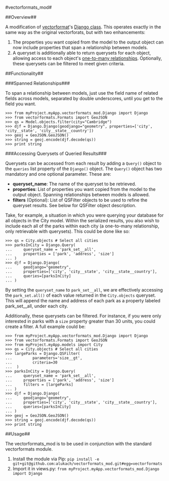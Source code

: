 #vectorformats_mod#

##Overview##

A modification of [vectorformat](http://packages.python.org/vectorformats/)'s [Django class](http://packages.python.org/vectorformats/formats/Django.html).  This operates exactly in the same way as the original vectorforats, but with two enhancements:

1. The properties you want copied from the model to the output object can now include properties that span a relationship between models.
2. A queryset is additionally able to return querysets for each object, allowing access to each object's [one-to-many relationships](https://docs.djangoproject.com/en/1.4/topics/db/examples/many_to_one/).  Optionally, these querysets can be filtered to meet given criteria.


##Functionality##

###Spanned Relationships###

To span a relationship between models, just use the field name of related fields across models, separated by double underscores, until you get to the field you want.

    >>> from myProject.myApp.vectorformats_mod.Django import Django
    >>> from vectorformats.Formats import GeoJSON
    >>> qs = Model.objects.filter(city="Cambridge")
    >>> djf = Django.Django(geodjango="geometry", properties=['city', 'city__state', 'city__state__country'])
    >>> geoj = GeoJSON.GeoJSON()
    >>> string = geoj.encode(djf.decode(qs))
    >>> print string

###Accessing Querysets of Queried Results###

Querysets can be accessed from each result by adding a `Query()` object to the `queries` list property of the `Django()` object.  The `Query()` object has two mandatory and one optional parameter. These are:

* **queryset_name**: The name of the queryset to be retrieved.
* **properties**: List of properties you want copied from the model to the output object. Spanning relationships between models is allowed.
* **filters** (Optional): List of QSFilter objects to be used to refine the queryset results.  See below for QSFilter object description.


Take, for example, a situation in which you were querying your database for all objects in the City model.  Within the serialized results, you also wish to include each all of the parks within each city (a one-to-many relationship, only retrievable with querysets).  This could be done like so:

    >>> qs = City.objects # Select all cities
    >>> parksInCity = Django.Query(
    ...     queryset_name = 'park_set__all',
    ...     properties = ['park', 'address', 'size']
    ... )
    >>> djf = Django.Django(
    ...     geodjango="geometry", 
    ...     properties=['city', 'city__state', 'city__state__country'],
    ...     queries=[parksInCity]
    ... )

By setting the ``queryset_name`` to ``park_set__all``, we are effectively accessing the ``park_set.all()`` of each value returned in the ``City.objects`` queryset.  This will append the name and address of each park as a property labeled park_set__all, under each city.

Additionally, these querysets can be filtered.  For instance, if you were only interested in parks with a ``size`` property greater than 30 units, you could create a filter.  A full example could be:

    >>> from myProject.myApp.vectorformats_mod.Django import Django
    >>> from vectorformats.Formats import GeoJSON
    >>> from myProject.myApp.models import City
    >>> qs = City.objects # Select all cities
    >>> largeParks = Django.QSFilter(
    ...         parameters='size__gt', 
    ...         criteria=30
    ...  )
    >>> parksInCity = Django.Query(
    ...     queryset_name = 'park_set__all',
    ...     properties = ['park', 'address', 'size']
    ...     filters = [largeParks]
    ... )
    >>> djf = Django.Django(
    ...     geodjango="geometry", 
    ...     properties=['city', 'city__state', 'city__state__country'],
    ...     queries=[parksInCity]
    ... )
    >>> geoj = GeoJSON.GeoJSON()
    >>> string = geoj.encode(djf.decode(qs))
    >>> print string

##Usage##

The vectorformats_mod is to be used in conjunction with the standard vectorformats module.

1. Install the module via Pip: ``pip install -e git+git@github.com:alukach/vectorformats_mod.git#egg=vectorformats``
2. Import it in views.py: ``from myProject.myApp.vectorformats_mod.Django import Django``



